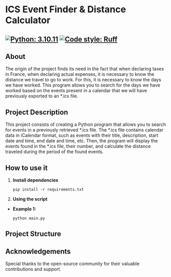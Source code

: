 ICS Event Finder & Distance Calculator
=====

[![Python: 3.10.11](https://img.shields.io/badge/python-3.10.11-blue.svg)](https://www.python.org/downloads/release/python-31011/)
[![Code style: Ruff](https://img.shields.io/badge/code_style-Ruff-grey?logo=stackblitz&logoColor=yellow&labelColor=grey&color=%23261230)](https://github.com/astral-sh/ruff)
--------------------------------

About
-----

The origin of the project finds its need in the fact that when declaring taxes
in France, when declaring actual expenses, it is necessary to know the distance
we travel to go to work. For this, it is necessary to know the days we have
worked. This program allows you to search for the days we have worked based on
the events present in a calendar that we will have previously exported to an
*.ics file.

Project Description
--------------------

This project consists of creating a Python program that allows you to search
for events in a previously retrieved *.ics file. The *.ics file contains
calendar data in iCalendar format, such as events with their title,
description, start date and time, end date and time, etc. Then, the program
will display the events found in the *.ics file, their number, and calculate
the distance traveled during the period of the found events.

How to use it
-------------

1. **Install dependencies**

   ```shell
   pip install -r requirements.txt
   ```

2. **Using the script**

* **Example 1:**

   ```shell
   python main.py
   ```

Project Structure
-----------------

Acknowledgements
----------------

Special thanks to the open-source community for their valuable contributions and support.
